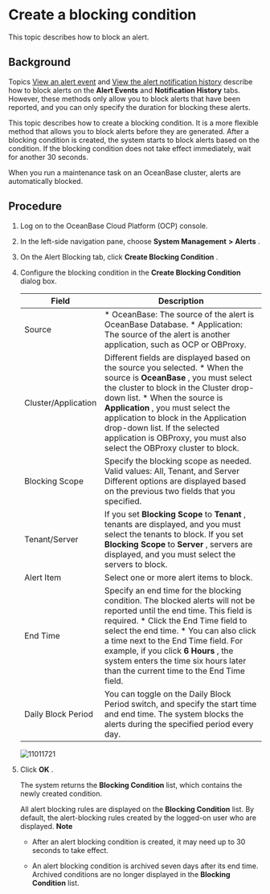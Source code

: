 Create a blocking condition 
================================================

This topic describes how to block an alert. 

Background 
-------------------------------

Topics [View an alert event](/en-US/3.ob-cloud-platform/9.use-alert-management/12.view-alert-events.md) and [View the alert notification history](/en-US/3.ob-cloud-platform/9.use-alert-management/13.view-alert-notification-records.md) describe how to block alerts on the **Alert Events** and **Notification History** tabs. However, these methods only allow you to block alerts that have been reported, and you can only specify the duration for blocking these alerts. 

This topic describes how to create a blocking condition. It is a more flexible method that allows you to block alerts before they are generated. After a blocking condition is created, the system starts to block alerts based on the condition. If the blocking condition does not take effect immediately, wait for another 30 seconds. 

When you run a maintenance task on an OceanBase cluster, alerts are automatically blocked.

Procedure 
------------------------------

1. Log on to the OceanBase Cloud Platform (OCP) console.

   

2. In the left-side navigation pane, choose **System Management** **\>** **Alerts** .

   

3. On the Alert Blocking tab, click **Create Blocking Condition** .

   

4. Configure the blocking condition in the **Create Blocking Condition** dialog box. 

   

   |        Field        |                                                                                                                                                                                                                                           Description                                                                                                                                                                                                                                           |
   |---------------------|-------------------------------------------------------------------------------------------------------------------------------------------------------------------------------------------------------------------------------------------------------------------------------------------------------------------------------------------------------------------------------------------------------------------------------------------------------------------------------------------------|
   | Source              | * OceanBase: The source of the alert is OceanBase Database.   * Application: The source of the alert is another application, such as OCP or OBProxy.                                                                                                                                                                                                                                                         |
   | Cluster/Application | Different fields are displayed based on the source you selected. * When the source is **OceanBase** , you must select the cluster to block in the Cluster drop-down list.   * When the source is **Application** , you must select the application to block in the Application drop-down list. If the selected application is OBProxy, you must also select the OBProxy cluster to block.    |
   | Blocking Scope      | Specify the blocking scope as needed. Valid values: All, Tenant, and Server Different options are displayed based on the previous two fields that you specified.                                                                                                                                                                                                                                                                                                                                |
   | Tenant/Server       | If you set **Blocking Scope** to **Tenant** , tenants are displayed, and you must select the tenants to block.  If you set **Blocking Scope** to **Server** , servers are displayed, and you must select the servers to block.                                                                                                                                                                                                                                                  |
   | Alert Item          | Select one or more alert items to block.                                                                                                                                                                                                                                                                                                                                                                                                                                                        |
   | End Time            | Specify an end time for the blocking condition. The blocked alerts will not be reported until the end time. This field is required.  * Click the End Time field to select the end time.   * You can also click a time next to the End Time field. For example, if you click **6 Hours** , the system enters the time six hours later than the current time to the End Time field.            |
   | Daily Block Period  | You can toggle on the Daily Block Period switch, and specify the start time and end time. The system blocks the alerts during the specified period every day.                                                                                                                                                                                                                                                                                                                                   |

   

   ![11011721](https://help-static-aliyun-doc.aliyuncs.com/assets/img/en-US/8772477361/p346411.png)
   




<!-- -->

5. Click **OK** . 

   The system returns the **Blocking Condition** list, which contains the newly created condition. 

   All alert blocking rules are displayed on the **Blocking Condition** list. By default, the alert-blocking rules created by the logged-on user who are displayed. 
   **Note**

   
   * After an alert blocking condition is created, it may need up to 30 seconds to take effect.

     
   
   * An alert blocking condition is archived seven days after its end time. Archived conditions are no longer displayed in the **Blocking Condition** list.

     
   

   
   



